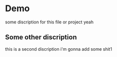 # Demo

some discription for this file or project
yeah

## Some other discription

this is a second discription
i'm gonna add some shit1